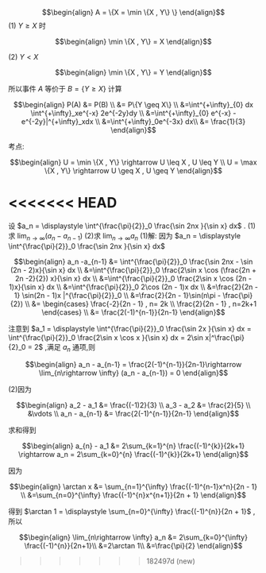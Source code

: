 
$$\begin{align}
    A = \{X = \min \{X , Y\} \}
\end{align}$$
(1) $Y\geq X$ 时

$$\begin{align}
    \min \{X , Y\} = X 
\end{align}$$

(2) $Y<X$

$$\begin{align}
    \min \{X , Y\} = Y 
\end{align}$$

所以事件 $A$ 等价于 $B = \{Y \geq X \}$ 计算

$$\begin{align}
    P(A) &= P(B) \\
    &= P\{Y \geq X\} \\
    &=\int^{+\infty}_{0} dx \int^{+\infty}_xe^{-x} 2e^{-2y}dy \\
    &=\int^{+\infty}_{0} e^{-x} -e^{-2y}|^{+\infty}_xdx \\
    &=\int^{+\infty}_0e^{-3x} dx\\
    &= \frac{1}{3}
\end{align}$$

考点:


$$\begin{align}
    U = \min \{X , Y\} \rightarrow U \leq X , U \leq Y \\
    U = \max \{X , Y\} \rightarrow U \geq X , U \geq Y
\end{align}$$

<<<<<<< HEAD
=======






设 $a_n = \displaystyle \int^{\frac{\pi}{2}}_0 \frac{\sin 2nx }{\sin x} dx$ .
(1) 求 $\displaystyle \lim_{n\rightarrow \infty} (a_n - a_{n-1})$
(2)求 $\displaystyle \lim_{n\rightarrow \infty} a_n$
(1)解:
因为 $a_n = \displaystyle \int^{\frac{\pi}{2}}_0 \frac{\sin 2nx }{\sin x} dx$

$$\begin{align}
    a_n -a_{n-1} &= \int^{\frac{\pi}{2}}_0 \frac{\sin 2nx  - \sin (2n - 2)x}{\sin x} dx \\
    &=\int^{\frac{\pi}{2}}_0 \frac{2\sin x \cos (\frac{2n + 2n -2}{2}) x}{\sin x} dx \\
    &=\int^{\frac{\pi}{2}}_0 \frac{2\sin x \cos  (2n - 1)x}{\sin x} dx \\
    &=\int^{\frac{\pi}{2}}_0  2\cos  (2n - 1)x dx \\
    &=\frac{2}{2n - 1} \sin(2n - 1)x |^{\frac{\pi}{2}}_0 \\
    &=\frac{2}{2n - 1}\sin(n\pi - \frac{\pi}{2}) \\
    &= \begin{cases}
        \frac{-2}{2n - 1} , n= 2k \\
        \frac{2}{2n - 1} , n=2k+1
    \end{cases} \\
    &= \frac{2(-1)^{n-1}}{2n-1}
\end{align}$$

注意到 $a_1 = \displaystyle \int^{\frac{\pi}{2}}_0 \frac{\sin 2x }{\sin x} dx = \int^{\frac{\pi}{2}}_0 \frac{2\sin x \cos x }{\sin x} dx = 2\sin x|^\frac{\pi}{2}_0 = 2$ ,满足 $a_n$ 通项,则

$$\begin{align}
    a_n  - a_{n-1} = \frac{2(-1)^{n-1}}{2n-1}\rightarrow \lim_{n\rightarrow \infty} (a_n - a_{n-1}) = 0
\end{align}$$


(2)因为

$$\begin{align}
    a_2 - a_1 &= \frac{(-1)2}{3} \\
    a_3 - a_2 &= \frac{2}{5} \\
    &\vdots \\
    a_n  - a_{n-1} &= \frac{2(-1)^{n-1}}{2n-1}
\end{align}$$

求和得到

$$\begin{align}
    a_{n} - a_1 &= 2\sum_{k=1}^{n}  \frac{(-1)^{k}}{2k+1} \rightarrow a_n = 2\sum_{k=0}^{n}  \frac{(-1)^{k}}{2k+1}
\end{align}$$

因为

$$\begin{align}
    \arctan x &= \sum_{n=1}^{\infty} \frac{(-1)^{n-1}x^n}{2n - 1} \\
    &=\sum_{n=0}^{\infty} \frac{(-1)^{n}x^{n+1}}{2n + 1}
\end{align}$$

得到 $\arctan 1 = \displaystyle \sum_{n=0}^{\infty} \frac{(-1)^{n}}{2n + 1}$ ,所以

$$\begin{align}
    \lim_{n\rightarrow \infty} a_n &= 2\sum_{k=0}^{\infty}  \frac{(-1)^{n}}{2n+1}\\
    &=2\arctan 1\\
    &=\frac{\pi}{2}
\end{align}$$


>>>>>>> 182497d (new)
